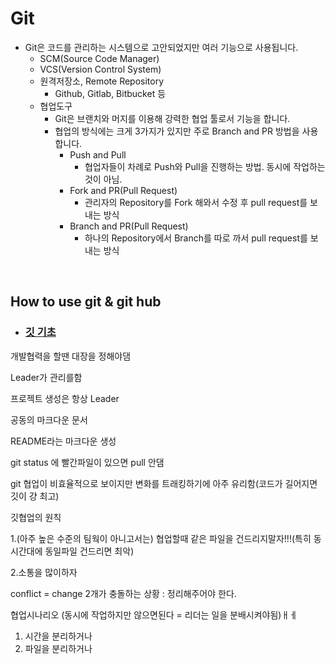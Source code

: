 # Git

- Git은 코드를 관리하는 시스템으로 고안되었지만 여러 기능으로 사용됩니다.
  - SCM(Source Code Manager)
  - VCS(Version Control System)
  - 원격저장소, Remote Repository
    - Github, Gitlab, Bitbucket 등
  - 협업도구
    - Git은 브랜치와 머지를 이용해 강력한 협업 툴로서 기능을 합니다.
    - 협업의 방식에는 크게 3가지가 있지만 주로 Branch and PR 방법을 사용합니다.
      - Push and Pull
        -  협업자들이 차례로 Push와 Pull을 진행하는 방법. 동시에 작업하는 것이 아님.
      - Fork and PR(Pull Request)
        - 관리자의 Repository를 Fork 해와서 수정 후 pull request를 보내는 방식
      - Branch and PR(Pull Request)
        - 하나의 Repository에서 Branch를 따로 까서 pull request를 보내는 방식

<br>

## How to use git & git hub

- ###	[깃 기초](01_Introduction.md)



개발협력을 할땐 대장을 정해야댐



Leader가 관리를함 

프로젝트 생성은 항상 Leader

공동의 마크다운 문서 

README라는 마크다운 생성



git status 에 빨간파일이 있으면 pull 안댐



git 협업이 비효율적으로 보이지만 변화를 트래킹하기에 아주 유리함(코드가 길어지면 깃이 걍 최고)



깃협업의 원칙

1.(아주 높은 수준의 팀웍이 아니고서는) 협업할때 같은 파일을 건드리지말자!!!(특히 동시간대에 동일파일 건드리면 최악)

2.소통을 많이하자



conflict = change 2개가 충돌하는 상황 : 정리해주어야 한다.

협업시나리오 (동시에 작업하지만 않으면된다 = 리더는 일을 분배시켜야됨)ㅐㅔ

1. 시간을 분리하거나
2. 파일을 분리하거나